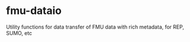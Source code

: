 # fmu-dataio
Utility functions for data transfer of FMU data with rich metadata, for REP, SUMO, etc 
